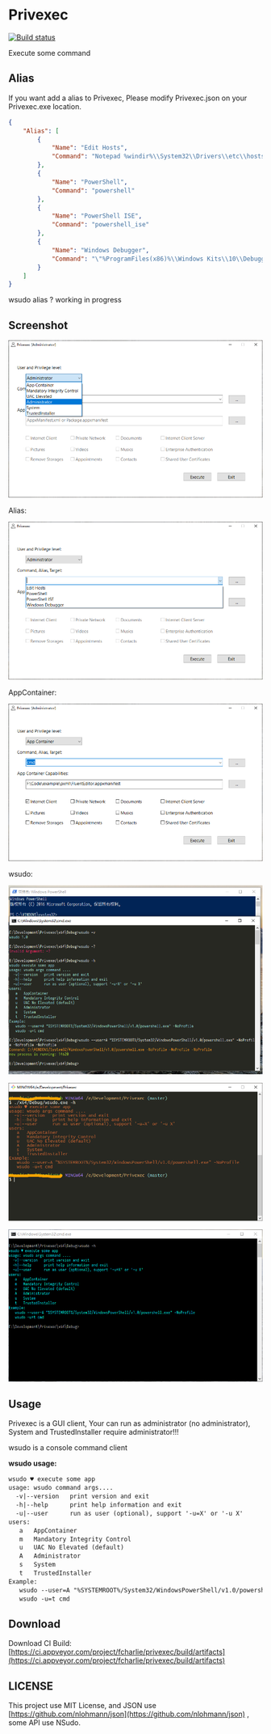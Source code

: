 # Privexec

[![Build status](https://ci.appveyor.com/api/projects/status/2cbd4pceqbldlixx/branch/master?svg=true)](https://ci.appveyor.com/project/fcharlie/privexec/branch/master)

Execute some command

## Alias

If you want add a alias to Privexec, Please modify Privexec.json on your Privexec.exe location.

```json
{
    "Alias": [
        {
            "Name": "Edit Hosts",
            "Command": "Notepad %windir%\\System32\\Drivers\\etc\\hosts"
        },
        {
            "Name": "PowerShell",
            "Command": "powershell"
        },
        {
            "Name": "PowerShell ISE",
            "Command": "powershell_ise"
        },
        {
            "Name": "Windows Debugger",
            "Command": "\"%ProgramFiles(x86)%\\Windows Kits\\10\\Debuggers\\x64\\windbg.exe\""
        }
    ]
}
```

wsudo alias ? working in progress


## Screenshot

![ui](images/admin.png)


Alias:

![alias](images/alias.png)

AppContainer:

![appcoantiner](images/appcontainer.png)

wsudo:

![wsudo](images/wsudo.png)

![wsudo2](images/wsudo2.png)

![wsudo3](images/wsudo3.png)

## Usage

Privexec is a GUI client, Your can run as administrator (no administrator), System and TrustedInstaller require administrator!!!

wsudo is a console command client

**wsudo usage:**

```txt
wsudo ♥ execute some app
usage: wsudo command args....
  -v|--version   print version and exit
  -h|--help      print help information and exit
  -u|--user      run as user (optional), support '-u=X' or '-u X'
users:
   a   AppContainer
   m   Mandatory Integrity Control
   u   UAC No Elevated (default)
   A   Administrator
   s   System
   t   TrustedInstaller
Example:
   wsudo --user=A "%SYSTEMROOT%/System32/WindowsPowerShell/v1.0/powershell.exe" -NoProfile
   wsudo -u=t cmd
```

## Download

Download CI Build:
[https://ci.appveyor.com/project/fcharlie/privexec/build/artifacts](https://ci.appveyor.com/project/fcharlie/privexec/build/artifacts)

## LICENSE

This project use MIT License, and JSON use [https://github.com/nlohmann/json](https://github.com/nlohmann/json) , some API use NSudo.
